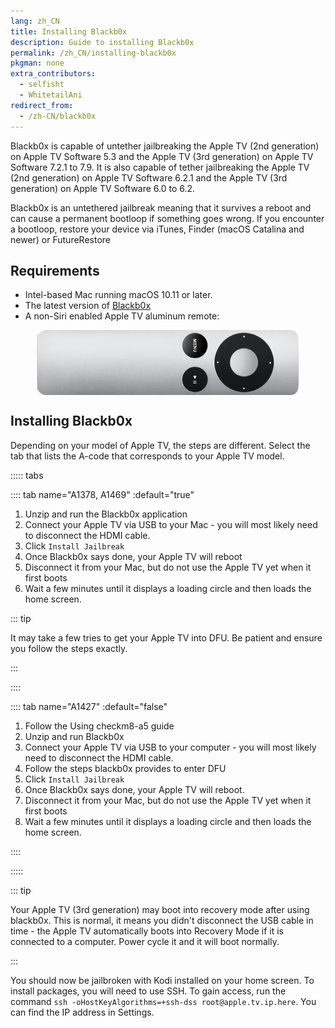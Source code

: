 ```yaml
---
lang: zh_CN
title: Installing Blackb0x
description: Guide to installing Blackb0x
permalink: /zh_CN/installing-blackb0x
pkgman: none
extra_contributors:
  - selfisht
  - WhitetailAni
redirect_from:
  - /zh-CN/blackb0x
---
```


Blackb0x is capable of untether jailbreaking the Apple TV (2nd generation) on Apple TV Software 5.3 and the Apple TV (3rd generation) on Apple TV Software 7.2.1 to 7.9. It is also capable of <router-link to="/types-of-jailbreak/#tethered-jailbreaks">tether jailbreaking</router-link> the Apple TV (2nd generation) on Apple TV Software 6.2.1 and the Apple TV (3rd generation) on Apple TV Software 6.0 to 6.2.

Blackb0x is an <router-link to="/types-of-jailbreak/#untethered-jailbreaks">untethered</router-link> jailbreak meaning that it survives a reboot and can cause a permanent bootloop if something goes wrong. If you encounter a bootloop, restore your device via iTunes, Finder (macOS Catalina and newer) or FutureRestore

## Requirements

- Intel-based Mac running macOS 10.11 or later.
- The latest version of [Blackb0x](https://github.com/NSSpiral/Blackb0x/releases/tag/0.6.2)
- A non-Siri enabled Apple TV aluminum remote:
<p><img src="/assets/images/aluminum_tv_remote.png" alt="A photo of a non-Siri enabled Apple TV aluminum remote" style="display: block; margin-inline: auto; max-width: 30em;"></p>


## Installing Blackb0x

Depending on your model of Apple TV, the steps are different. Select the tab that lists the A-code that corresponds to your Apple TV model.

::::: tabs

:::: tab name="A1378, A1469" :default="true"

1. Unzip and run the Blackb0x application
1. Connect your Apple TV via USB to your Mac - you will most likely need to disconnect the HDMI cable.
1. Click `Install Jailbreak`
1. Once Blackb0x says done, your Apple TV will reboot
1. Disconnect it from your Mac, but do not use the Apple TV yet when it first boots
1. Wait a few minutes until it displays a loading circle and then loads the home screen.

::: tip

It may take a few tries to get your Apple TV into DFU. Be patient and ensure you follow the steps exactly.

:::

::::

:::: tab name="A1427" :default="false"

1. Follow the <router-link to="/using-checkm8-a5">Using checkm8-a5</router-link> guide
1. Unzip and run Blackb0x
1. Connect your Apple TV via USB to your computer - you will most likely need to disconnect the HDMI cable.
1. Follow the steps blackb0x provides to enter DFU
1. Click `Install Jailbreak`
1. Once Blackb0x says done, your Apple TV will reboot.
1. Disconnect it from your Mac, but do not use the Apple TV yet when it first boots
1. Wait a few minutes until it displays a loading circle and then loads the home screen.

::::

:::::

::: tip

Your Apple TV (3rd generation) may boot into recovery mode after using blackb0x. This is normal, it means you didn't disconnect the USB cable in time - the Apple TV automatically boots into Recovery Mode if it is connected to a computer. Power cycle it and it will boot normally.

:::

You should now be jailbroken with Kodi installed on your home screen. To install packages, you will need to use SSH. To gain access, run the command `ssh -oHostKeyAlgorithms=+ssh-dss root@apple.tv.ip.here`. You can find the IP address in Settings.
